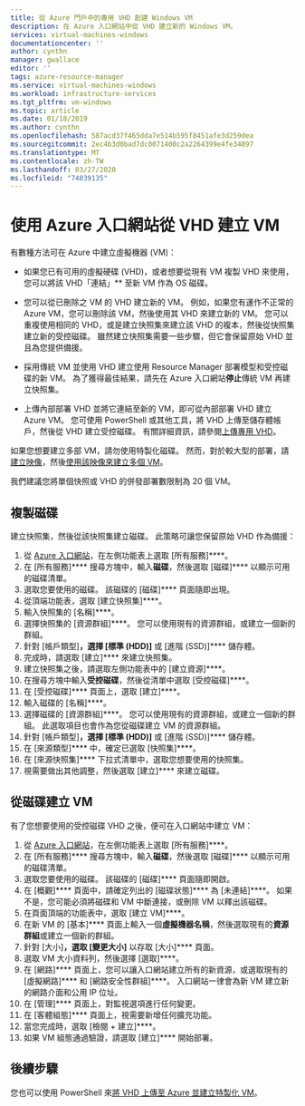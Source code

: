 ```yaml
---
title: 從 Azure 門戶中的專用 VHD 創建 Windows VM
description: 在 Azure 入口網站中從 VHD 建立新的 Windows VM。
services: virtual-machines-windows
documentationcenter: ''
author: cynthn
manager: gwallace
editor: ''
tags: azure-resource-manager
ms.service: virtual-machines-windows
ms.workload: infrastructure-services
ms.tgt_pltfrm: vm-windows
ms.topic: article
ms.date: 01/18/2019
ms.author: cynthn
ms.openlocfilehash: 587acd37f465dda7e514b595f8451afe3d259dea
ms.sourcegitcommit: 2ec4b3d0bad7dc0071400c2a2264399e4fe34897
ms.translationtype: MT
ms.contentlocale: zh-TW
ms.lasthandoff: 03/27/2020
ms.locfileid: "74039135"
---
```

# <a name="create-a-vm-from-a-vhd-by-using-the-azure-portal"></a>使用 Azure 入口網站從 VHD 建立 VM

有數種方法可在 Azure 中建立虛擬機器 (VM)： 

- 如果您已有可用的虛擬硬碟 (VHD)，或者想要從現有 VM 複製 VHD 來使用，您可以將該 VHD「連結」** 至新 VM 作為 OS 磁碟。 

- 您可以從已刪除之 VM 的 VHD 建立新的 VM。 例如，如果您有運作不正常的 Azure VM，您可以刪除該 VM，然後使用其 VHD 來建立新的 VM。 您可以重複使用相同的 VHD，或是建立快照集來建立該 VHD 的複本，然後從快照集建立新的受控磁碟。 雖然建立快照集需要一些步驟，但它會保留原始 VHD 並且為您提供備援。

- 採用傳統 VM 並使用 VHD 建立使用 Resource Manager 部署模型和受控磁碟的新 VM。 為了獲得最佳結果，請先在 Azure 入口網站**停止**傳統 VM 再建立快照集。
 
- 上傳內部部署 VHD 並將它連結至新的 VM，即可從內部部署 VHD 建立 Azure VM。 您可使用 PowerShell 或其他工具，將 VHD 上傳至儲存體帳戶，然後從 VHD 建立受控磁碟。 有關詳細資訊，請參閱[上傳專用 VHD](create-vm-specialized.md#option-2-upload-a-specialized-vhd)。 

如果您想要建立多部 VM，請勿使用特製化磁碟。 然而，對於較大型的部署，請[建立映像](capture-image-resource.md)，然後[使用該映像來建立多個 VM](create-vm-generalized-managed.md)。

我們建議您將單個快照或 VHD 的併發部署數限制為 20 個 VM。 

## <a name="copy-a-disk"></a>複製磁碟

建立快照集，然後從該快照集建立磁碟。 此策略可讓您保留原始 VHD 作為備援：

1. 從 [Azure 入口網站](https://portal.azure.com)，在左側功能表上選取 [所有服務]****。
2. 在 [所有服務]**** 搜尋方塊中，輸入**磁碟**，然後選取 [磁碟]**** 以顯示可用的磁碟清單。
3. 選取您要使用的磁碟。 該磁碟的 [磁碟]**** 頁面隨即出現。
4. 從頂端功能表，選取 [建立快照集]****。 
5. 輸入快照集的 [名稱]****。
6. 選擇快照集的 [資源群組]****。 您可以使用現有的資源群組，或建立一個新的群組。
7. 針對 [帳戶類型]****，選擇 [標準 (HDD)]**** 或 [進階 (SSD)]**** 儲存體。
8. 完成時，請選取 [建立]**** 來建立快照集。
9. 建立快照集之後，請選取左側功能表中的 [建立資源]****。
10. 在搜尋方塊中輸入**受控磁碟**，然後從清單中選取 [受控磁碟]****。
11. 在 [受控磁碟]**** 頁面上，選取 [建立]****。
12. 輸入磁碟的 [名稱]****。
13. 選擇磁碟的 [資源群組]****。 您可以使用現有的資源群組，或建立一個新的群組。 此選取項目也會作為您從磁碟建立 VM 的資源群組。
14. 針對 [帳戶類型]****，選擇 [標準 (HDD)]**** 或 [進階 (SSD)]**** 儲存體。
15. 在 [來源類型]**** 中，確定已選取 [快照集]****。
16. 在 [來源快照集]**** 下拉式清單中，選取您想要使用的快照集。
17. 視需要做出其他調整，然後選取 [建立]**** 來建立磁碟。

## <a name="create-a-vm-from-a-disk"></a>從磁碟建立 VM

有了您想要使用的受控磁碟 VHD 之後，便可在入口網站中建立 VM：

1. 從 [Azure 入口網站](https://portal.azure.com)，在左側功能表上選取 [所有服務]****。
2. 在 [所有服務]**** 搜尋方塊中，輸入**磁碟**，然後選取 [磁碟]**** 以顯示可用的磁碟清單。
3. 選取您要使用的磁碟。 該磁碟的 [磁碟]**** 頁面隨即開啟。
4. 在 [概觀]**** 頁面中，請確定列出的 [磁碟狀態]**** 為 [未連結]****。 如果不是，您可能必須將磁碟和 VM 中斷連接，或刪除 VM 以釋出該磁碟。
4. 在頁面頂端的功能表中，選取 [建立 VM]****。
5. 在新 VM 的 [基本]**** 頁面上輸入一個**虛擬機器名稱**，然後選取現有的**資源群組**或建立一個新的群組。
6. 針對 [大小]****，選取 [變更大小]**** 以存取 [大小]**** 頁面。
7. 選取 VM 大小資料列，然後選擇 [選取]****。
8. 在 [網路]**** 頁面上，您可以讓入口網站建立所有的新資源，或選取現有的 [虛擬網路]**** 和 [網路安全性群組]****。 入口網站一律會為新 VM 建立新的網路介面和公用 IP 位址。 
9. 在 [管理]**** 頁面上，對監視選項進行任何變更。
10. 在 [客體組態]**** 頁面上，視需要新增任何擴充功能。
11. 當您完成時，選取 [檢閱 + 建立]****。 
12. 如果 VM 組態通過驗證，請選取 [建立]**** 開始部署。


## <a name="next-steps"></a>後續步驟

您也可以使用 PowerShell 來[將 VHD 上傳至 Azure 並建立特製化 VM](create-vm-specialized.md)。



